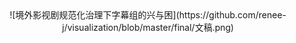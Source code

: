 <div align=center width = 60% height = 60% />![境外影视剧规范化治理下字幕组的兴与困](https://github.com/renee-j/visualization/blob/master/final/文稿.png)
